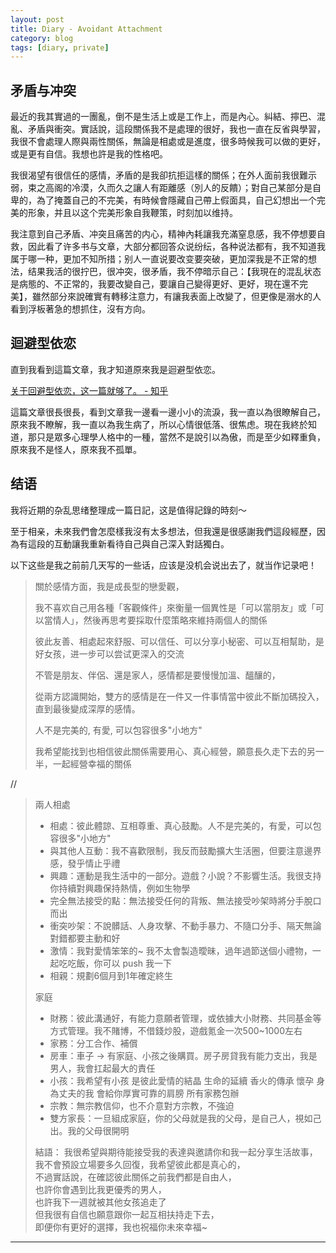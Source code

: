 ```yaml
---
layout: post
title: Diary - Avoidant Attachment
category: blog
tags: [diary, private]
---
```


## 矛盾与冲突

最近的我其實過的一團亂，倒不是生活上或是工作上，而是內心。糾結、擰巴、混亂、矛盾與衝突。實話說，這段關係我不是處理的很好，我也一直在反省與學習，我很不會處理人際與兩性關係，無論是相處或是進度，很多時候我可以做的更好，或是更有自信。我想也許是我的性格吧。

我很渴望有很信任的感情，矛盾的是我卻抗拒這樣的關係；在外人面前我很難示弱，束之高阁的冷漠，久而久之讓人有距離感（別人的反饋）；對自己某部分是自卑的，為了掩蓋自己的不完美，有時候會隱藏自己帶上假面具，自己幻想出一个完美的形象，并且以这个完美形象自我鞭策，时刻加以维持。

我注意到自己矛盾、冲突且痛苦的内心，精神內耗讓我充滿窒息感，我不停想要自救，因此看了许多书与文章，大部分都回答众说纷纭，各种说法都有，我不知道我属于哪一种，更加不知所措；别人一直说要改变要突破，更加深我是不正常的想法，结果我活的很拧巴，很冲突，很矛盾，我不停暗示自己：【我現在的混乱状态是病態的、不正常的，我要改變自己，要讓自己變得更好、更好，現在還不完美】，雖然部分來說確實有轉移注意力，有讓我表面上改變了，但更像是溺水的人看到浮板著急的想抓住，沒有方向。

## 迴避型依恋

直到我看到這篇文章，我才知道原來我是迴避型依恋。

[关于回避型依恋，这一篇就够了。 - 知乎](https://zhuanlan.zhihu.com/p/264425224)

這篇文章很長很長，看到文章我一邊看一邊小小的流淚，我一直以為很瞭解自己，原來我不瞭解，我一直以為我生病了，所以心情很低落、很焦虑。現在我終於知道，那只是眾多心理學人格中的一種，當然不是說引以為傲，而是至少如釋重負，原來我不是怪人，原來我不孤單。

## 结语

我将近期的杂乱思绪整理成一篇日記，这是值得記錄的時刻～

至于相亲，未來我們會怎麼樣我沒有太多想法，但我還是很感謝我們這段經歷，因為有這段的互動讓我重新看待自己與自己深入對話獨白。

以下这些是我之前前几天写的一些话，应该是没机会说出去了，就当作记录吧！

> 關於感情方面，我是成長型的戀愛觀，
>
> 我不喜欢自己用各種「客觀條件」來衡量一個異性是「可以當朋友」或「可以當情人」，然後再思考要採取什麼策略來維持兩個人的關係
> 
> 彼此友善、相處起來舒服、可以信任、可以分享小秘密、可以互相幫助，是好女孩，进一步可以尝试更深入的交流
> 
> 不管是朋友、伴侶、還是家人，感情都是要慢慢加溫、醞釀的，
> 
> 從兩方認識開始，雙方的感情是在一件又一件事情當中彼此不斷加碼投入，直到最後變成深厚的感情。
> 
> 人不是完美的, 有愛, 可以包容很多"小地方"
>
> 我希望能找到也相信彼此關係需要用心、真心經營，願意長久走下去的另一半，一起經營幸福的關係

//

> 兩人相處
> 
> - 相處：彼此體諒、互相尊重、真心鼓勵。人不是完美的，有愛，可以包容很多"小地方"
> - 與其他人互動：我不喜歡限制，我反而鼓勵擴大生活圈，但要注意邊界感，發乎情止乎禮
> - 興趣：運動是我生活中的一部分。遊戲？小說？不影響生活。我很支持你持續對興趣保持熱情，例如生物學
> - 完全無法接受的點：無法接受任何的背叛、無法接受吵架時將分手脫口而出
> - 衝突吵架：不說髒話、人身攻擊、不動手暴力、不隨口分手、隔天無論對錯都要主動和好
> - 激情：我對愛情笨笨的~ 我不太會製造曖昧，過年過節送個小禮物，一起吃吃飯，你可以 push 我一下
> - 相親：規劃6個月到1年確定終生
> 
> 家庭
> 
> - 財務：彼此溝通好，有能力意願者管理，或依據大小財務、共同基金等方式管理。我不賭博，不借錢炒股，遊戲氪金一次500~1000左右
> - 家務：分工合作、補償
> - 房車：車子 → 有家庭、小孩之後購買。房子房貸我有能力支出，我是男人，我會扛起最大的責任
> - 小孩：我希望有小孩 是彼此愛情的結晶 生命的延續 香火的傳承 懷孕 身為丈夫的我 會給你厚實可靠的肩膀 所有家務包辦
> - 宗教：無宗教信仰，也不介意對方宗教，不強迫
> - 雙方家長：一旦組成家庭，你的父母就是我的父母，是自己人，視如己出。我的父母很開明
> 
> 結語：
> 我很希望與期待能接受我的表達與邀請你和我一起分享生活故事，<br>
> 我不會預設立場要多久回復，我希望彼此都是真心的，<br>
> 不過實話說，在確認彼此關係之前我們都是自由人，<br>
> 也許你會遇到比我更優秀的男人，<br>
> 也許我下一週就被其他女孩追走了<br>
> 但我很有自信也願意跟你一起互相扶持走下去，<br>
> 即便你有更好的選擇，我也祝福你未來幸福~

---